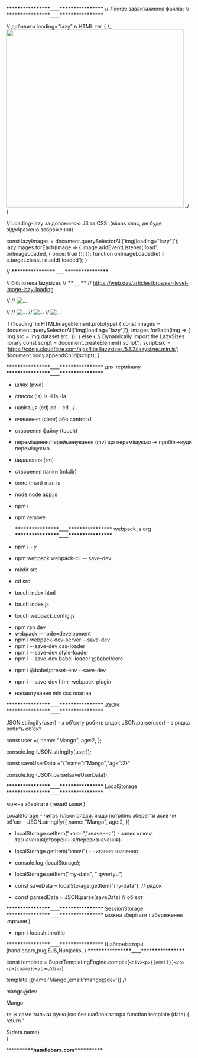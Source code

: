 **\*\***\*\***\*\***\*\*\*\***\*\***\*\***\*\***\_\_\_\_**\*\***\*\***\*\***\*\*\*\***\*\***\*\***\*\***
// Ліниве завантаження файлів; //
**\*\***\*\***\*\***\*\*\*\***\*\***\*\***\*\***\_\_\_\_**\*\***\*\***\*\***\*\*\*\***\*\***\*\***\*\***

// добавити loading="lazy" в HTML тег { /_ <img
    loading="lazy"
    src=""
    alt=""
    whidth="480"
    height="480"
/> _/ }

// Loading-lazy за допомогою JS та CSS .(вішає клас, де буде відображено
зображення)

const lazyImages = document.querySelectorAll('img[loading="lazy"]');
lazyImages.forEach(image => { image.addEventListener('load', onImageLoaded, {
once: true }); }); function onImageLoaded(e) { e.target.classList.add('loaded');
}

//
**\*\***\*\***\*\***\*\*\*\***\*\***\*\***\*\***\_\_\_\_**\*\***\*\***\*\***\*\*\*\***\*\***\*\***\*\***

// бібліотека lazysizes // **\*\***\_\_\_**\*\*** //
https://web.dev/articles/browser-level-image-lazy-loading

// <!-- Let's load this in-viewport image normally --> //
<img src="hero.jpg" alt="…">

// <!-- Let's lazy-load the rest of these images --> //
<img data-src="unicorn.jpg" alt="…" loading="lazy" class="lazyload"> //
<img data-src="cats.jpg" alt="…" loading="lazy" class="lazyload"> //
<img data-src="dogs.jpg" alt="…" loading="lazy" class="lazyload">

if ('loading' in HTMLImageElement.prototype) { const images =
document.querySelectorAll('img[loading="lazy"]'); images.forEach(img => {
img.src = img.dataset.src; }); } else { // Dynamically import the LazySizes
library const script = document.createElement('script'); script.src =
'https://cdnjs.cloudflare.com/ajax/libs/lazysizes/5.1.2/lazysizes.min.js';
document.body.appendChild(script); }

**\*\***\*\***\*\***\*\*\*\***\*\***\*\***\*\***\_\_\_\_**\*\***\*\***\*\***\*\*\*\***\*\***\*\***\*\***
для терміналу
**\*\***\*\***\*\***\*\*\*\***\*\***\*\***\*\***\_\_\_\_**\*\***\*\***\*\***\*\*\*\***\*\***\*\***\*\***

- шлях (pwd)
- список (ls) ls -l ls -la
- навігація (cd) cd .. cd ../..
- очищення (clear) або control+l
- створення файлу (touch)
- переміщення/перейменування (mv) що переміщуємо -> пробіл->куди переміщуємо
- видалення (rm)
- створення папки (mkdir)
- опис (man) man ls

- node node app.js
- npm i
- npm remove

  **\*\***\*\***\*\***\*\*\*\***\*\***\*\***\*\***\_\_\_\_**\*\***\*\***\*\***\*\*\*\***\*\***\*\***\*\***
  webpack.js.org
  **\*\***\*\***\*\***\*\*\*\***\*\***\*\***\*\***\_\_\_\_**\*\***\*\***\*\***\*\*\*\***\*\***\*\***\*\***

- npm i - y
- npm webpack webpack-cli -- save-dev
- mkdir src
- cd src
- touch index.html
- touch index.js
- touch webpack.config.js

<!-- webpack.config.js -->

<!--
const path = require ('path');

const  HtmlWebpackPlugin = require ('html-webpack-plugin')
module.exports = {
entry:' ./src/index.js',
output:{
  path:path.resolve(__dirname,'dist'),
  filename:'my-first-webpack.bundle.js',
  },
module:{
rules:[
    {
      test:/\.css$/i,
      use:['style-loader','css-loader'],
    },
    {
      test:/\.js$/i,
      exclude: /node_modules/,
      use:["babel-loader"],
    }

  ]
},
plugins:[nwe HtmlWebpackPlugin({template:"src/index.html"}) ],
  devServer:{
    port: 4444,
    open:true,
    stats: 'errors-only',
  },
}; -->

<!--
package.json
 "scripts":{
 "start": "webpack --mode=development",
 "dev": "webpack-dev-server --mode=development",  (npm run dev)
 "prod": "webpack-dev-server -- mode=production, (npm run prod)

 } -->

- npm ran dev
- webpack --node=development
- npm i webpack-dev-server --save-dev
- npm i --save-dev css-loader
- npm i --save-dev style-loader
- npm i --save-dev babel-loader @babel/core

<!-- babel.config.json -->
<!-- {
  "presets":["@babel/preset-env"]
  } -->

- npm i @babel/preset-env --save-dev

<!-- плагіни -->

- npm i --save-dev html-webpack-plugin

<!-- див документацію -->

- налаштування min css плагіна

**\*\***\*\***\*\***\*\*\*\***\*\***\*\***\*\***\_\_\_\_**\*\***\*\***\*\***\*\*\*\***\*\***\*\***\*\***
JSON
**\*\***\*\***\*\***\*\*\*\***\*\***\*\***\*\***\_\_\_\_**\*\***\*\***\*\***\*\*\*\***\*\***\*\***\*\***

JSON.stringify(user) - з об'єкту робить рядок JSON.parse(user) - з рядка робить
об'єкт

const user ={ name: "Mango", age:2, };

console.log (JSON.stringify(user));

const saveUserData ="{"name":"Mango","age":2}"

console.log (JSON.parse(saveUserData));

**\*\***\*\***\*\***\*\*\*\***\*\***\*\***\*\***\_\_\_\_**\*\***\*\***\*\***\*\*\*\***\*\***\*\***\*\***
LocalStorage
**\*\***\*\***\*\***\*\*\*\***\*\***\*\***\*\***\_\_\_\_**\*\***\*\***\*\***\*\*\*\***\*\***\*\***\*\***

можна зберігати (темиб мови )

LocalStorage - читає тільки рядки. якщо потрібно зберегти асив чи об'єкт -
JSON.stringify({ name: "Mango", age:2, })

- localStorage.setItem("ключ","значення") - запис ключа
  тазначення(створенння/перевизначення)
- localStorage.getItem("ключ") - читання значення

- console.log (localStorage);
- localStorage.setItem("my-data", " qwertyu")
- const saveData = localStorage.getItem("my-data"); // рядок
- const parsedData = JSON.parse(saveData) // об'єкт

**\*\***\*\***\*\***\*\*\*\***\*\***\*\***\*\***\_\_\_\_**\*\***\*\***\*\***\*\*\*\***\*\***\*\***\*\***
SessionStorage
**\*\***\*\***\*\***\*\*\*\***\*\***\*\***\*\***\_\_\_\_**\*\***\*\***\*\***\*\*\*\***\*\***\*\***\*\***
можна зберігати ( збереження корзини )

<!--
import throttle from 'lodash.throttle'
const STORAGE_KEY ='STORAGE_KEY'

coonst formData={}

const refs ={
  form: document.querySelector('.js-feedback-form'),
  textarea: document.querySelector('.js-feedback-form textarea'),
}

refs.form.addEventListener ('submit', onFormSubmit);
refs.textarea.addEventListener ('input', throttle(onTextareaInput,500));
refs.form.addEventListener ('input', e=>{
  console.log(e.target.nane)
  console.log(e.target.value)

  formData[e.target.nane]=e.target.value
  
});

refs.form addEventListener ('input',e=>{
  console.log(e.target.name);
  console.log(e.target.value)

  formData[e.target.name]=e.target.value  // збереження значення в об'єкті 
  console.log(formData)
})
populateTextarea();

function onFormSubmit(e){
   e.preventDefault();

   console.log( "Відправляємо форму");
   e.target.reset();
   localStorage.removeItem('STORAGE_KEY')
}
function onTextareaInput (e) {
  const message =e.target.value;
  localStorage.setItem('STORAGE_KEY',message)
}

function populateTextarea (){
  const saveMessage =localStorage.getItem('STORAGE_KEY')
}



-->

- npm i lodash.throttle

**\*\***\*\***\*\***\*\*\*\***\*\***\*\***\*\***\_\_\_\_**\*\***\*\***\*\***\*\*\*\***\*\***\*\***\*\***
Шаблонізатори (handlebars,pug,EJS,Nunjacks, )
**\*\***\*\***\*\***\*\*\*\***\*\***\*\***\*\***\_\_\_\_**\*\***\*\***\*\***\*\*\*\***\*\***\*\***\*\***



const template = SuperTemplatingEngine.compile(`<div><p>{{email}}</p><p>{{name}}</p></div>`)

template ({name:'Mango',email:'mango@dev'}) // <div><p>mango@dev</p><p>Mango</p></div>

те ж саме тыльки функцією без шаблонізатора
function template (data) {
  return '<div>${data.name}</div>
}

\*\*\*\***\*\***\*\***\*\***handlebars.com\*\*\*\***\*\***\*\***\*\***




